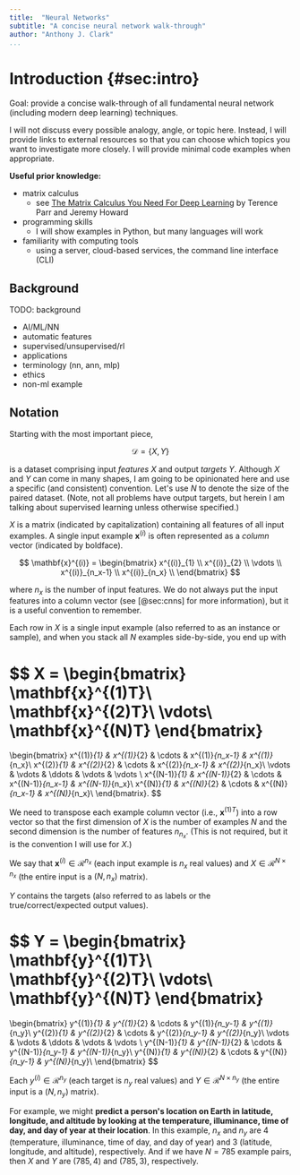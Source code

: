 ```yaml
---
title:  "Neural Networks"
subtitle: "A concise neural network walk-through"
author: "Anthony J. Clark"
...
```


# Introduction {#sec:intro}

Goal: provide a concise walk-through of all fundamental neural network (including modern deep learning) techniques.

I will not discuss every possible analogy, angle, or topic here. Instead, I will provide links to external resources so that you can choose which topics you want to investigate more closely. I will provide minimal code examples when appropriate.

**Useful prior knowledge:**

- matrix calculus
    + see [The Matrix Calculus You Need For Deep Learning](https://explained.ai/matrix-calculus/) by Terence Parr and Jeremy Howard
- programming skills
    + I will show examples in Python, but many languages will work
- familiarity with computing tools
    + using a server, cloud-based services, the command line interface (CLI)

## Background

TODO: background

- AI/ML/NN
- automatic features
- supervised/unsupervised/rl
- applications
- terminology (nn, ann, mlp)
- ethics
- non-ml example

## Notation

Starting with the most important piece,

$$
\mathcal{D} = \{X, Y\}
$$

<!-- TODO: address training/validation/test sets -->

is a dataset comprising input *features* $X$ and output *targets* $Y$. Although $X$ and $Y$ can come in many shapes, I am going to be opinionated here and use a specific (and consistent) convention. Let's use $N$ to denote the size of the paired dataset. (Note, not all problems have output targets, but herein I am talking about supervised learning unless otherwise specified.)

$X$ is a matrix (indicated by capitalization) containing all features of all input examples. A single input example $\mathbf{x}^{(i)}$ is often represented as a *column* vector (indicated by boldface).

$$
\mathbf{x}^{(i)} =
\begin{bmatrix}
x^{(i)}_{1} \\
x^{(i)}_{2} \\
\vdots \\
x^{(i)}_{n_x-1} \\
x^{(i)}_{n_x} \\
\end{bmatrix}
$$

where $n_x$ is the number of input features. We do not always put the input features into a column vector (see [@sec:cnns] for more information), but it is a useful convention to remember.

Each row in $X$ is a single input example (also referred to as an instance or sample), and when you stack all $N$ examples side-by-side, you end up with

$$
X =
\begin{bmatrix}
\mathbf{x}^{(1)T}\\
\mathbf{x}^{(2)T}\\
\vdots\\
\mathbf{x}^{(N)T}
\end{bmatrix}
=
\begin{bmatrix}
x^{(1)}_{1} & x^{(1)}_{2} & \cdots & x^{(1)}_{n_x-1} & x^{(1)}_{n_x}\\
x^{(2)}_{1} & x^{(2)}_{2} & \cdots & x^{(2)}_{n_x-1} & x^{(2)}_{n_x}\\
\vdots & \vdots & \ddots & \vdots & \vdots \\
x^{(N-1)}_{1} & x^{(N-1)}_{2} & \cdots & x^{(N-1)}_{n_x-1} & x^{(N-1)}_{n_x}\\
x^{(N)}_{1} & x^{(N)}_{2} & \cdots & x^{(N)}_{n_x-1} & x^{(N)}_{n_x}\\
\end{bmatrix}.
$$

<!-- TODO: insert equations using m4 -->

We need to transpose each example column vector (i.e., $\mathbf{x}^{(1)T}$) into a row vector so that the first dimension of $X$ is the number of examples $N$ and the second dimension is the number of features $n_{n_x}$. (This is not required, but it is the convention I will use for $X$.)

We say that $\mathbf{x}^{(i)} \in \mathcal{R}^{n_x}$ (each input example is $n_x$ real values) and $X \in \mathcal{R}^{N \times n_x}$ (the entire input is a $(N, n_x)$ matrix).

$Y$ contains the targets (also referred to as labels or the true/correct/expected output values).

$$
Y =
\begin{bmatrix}
\mathbf{y}^{(1)T}\\
\mathbf{y}^{(2)T}\\
\vdots\\
\mathbf{y}^{(N)T}
\end{bmatrix}
=
\begin{bmatrix}
y^{(1)}_{1} & y^{(1)}_{2} & \cdots & y^{(1)}_{n_y-1} & y^{(1)}_{n_y}\\
y^{(2)}_{1} & y^{(2)}_{2} & \cdots & y^{(2)}_{n_y-1} & y^{(2)}_{n_y}\\
\vdots & \vdots & \ddots & \vdots & \vdots \\
y^{(N-1)}_{1} & y^{(N-1)}_{2} & \cdots & y^{(N-1)}_{n_y-1} & y^{(N-1)}_{n_y}\\
y^{(N)}_{1} & y^{(N)}_{2} & \cdots & y^{(N)}_{n_y-1} & y^{(N)}_{n_y}\\
\end{bmatrix}
$$

Each $y^{(i)} \in \mathcal{R}^{n_y}$ (each target is $n_y$ real values) and $Y \in \mathcal{R}^{N \times n_y}$ (the entire input is a $(N, n_y)$ matrix).

For example, we might **predict a person's location on Earth in latitude, longitude, and altitude by looking at the temperature, illuminance, time of day, and day of year at their location**. In this example, $n_x$ and $n_y$ are $4$ (temperature, illuminance, time of day, and day of year) and $3$ (latitude, longitude, and altitude), respectively. And if we have $N=785$ example pairs, then $X$ and $Y$ are $(785, 4)$ and $(785, 3)$, respectively.
